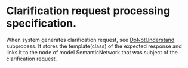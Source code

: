 # Clarification request processing specification.

When system generates clarification request, see
[DoNotUnderstand](https://github.com/menta/menta-0.3/blob/master/doc/informal/design-specification.md#Activity_diagram) subprocess.
It stores the template(class) of the expected response and links it to the node of model SemanticNetwork that was subject of the clarification request.
